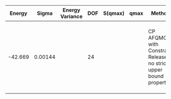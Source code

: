 | Energy  | Sigma   | Energy Variance | DOF | S(qmax) | qmax | Method                                                       | Data Repository                                              |
|---------|---------|-----------------|-----|---------|------|--------------------------------------------------------------|--------------------------------------------------------------|
| -42.669 | 0.00144 |                 | 24  |         |      | CP AFQMC with Constraint Release; no strict upper bound property | H. Shi and S. Zhang, Symmetry in auxiliary-field quantum Monte Carlo calculations, Phys. Rev. B 88, 125132 (2013). |
